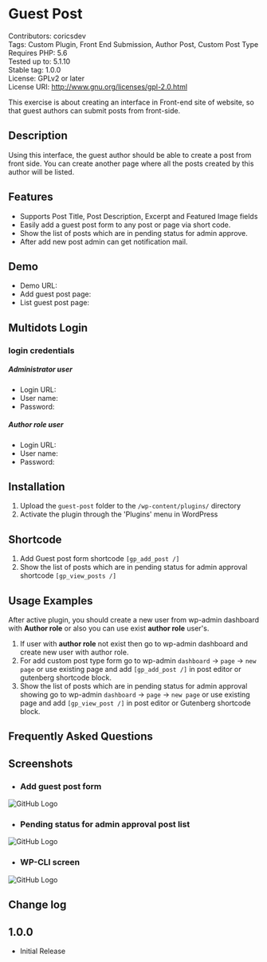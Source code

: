 # Guest Post 

Contributors: coricsdev<br>
Tags: Custom Plugin, Front End Submission, Author Post, Custom Post Type<br>
Requires PHP: 5.6<br>
Tested up to: 5.1.10<br>
Stable tag: 1.0.0<br>
License: GPLv2 or later<br>
License URI: http://www.gnu.org/licenses/gpl-2.0.html


This exercise is about creating an interface in Front-end site of website, so that guest authors can submit posts from front-side.


## Description

Using this interface, the guest author should be able to create
a post from front side. You can create another page where all the posts created by this author will be listed.


## Features

* Supports Post Title, Post Description, Excerpt and Featured Image fields
* Easily add a guest post form to any post or page via short code.
* Show the list of posts which are in pending status for admin approve.
* After add new post admin can get notification mail.


## Demo
- Demo URL: 
- Add guest post page: 
- List guest post page: 

## Multidots Login

### login credentials
##### Administrator user
- Login URL: 
- User name: 
- Password:


##### Author role user
- Login URL: 
- User name: 
- Password:  

## Installation

1. Upload the `guest-post` folder to the `/wp-content/plugins/` directory
2. Activate the plugin through the 'Plugins' menu in WordPress

## Shortcode

1. Add Guest post form shortcode `[gp_add_post /]` 
2. Show the list of posts which are in pending status for admin approval shortcode `[gp_view_posts /]` 

## Usage Examples 

 After active plugin, you should create a new user from wp-admin dashboard with **Author role** or also you can use exist **author role** user's.

1. If user with <b>author role</b> not exist then go to wp-admin dashboard and create new user with author role.
2. For add custom post type form go to wp-admin `dashboard` &#8594; `page` &#8594; `new page` or use existing page and add `[gp_add_post /]` in post editor or  gutenberg shortcode block. 
4. Show the list of posts which are in pending status for admin approval showing go to wp-admin `dashboard` &#8594; `page` &#8594; `new page` or use existing page and add `[gp_view_post /]` in post editor or  Gutenberg shortcode block.


## Frequently Asked Questions


## Screenshots


* ### Add guest post form
![GitHub Logo]()

* ### Pending status for admin approval post list
![GitHub Logo]()

* ### WP-CLI screen
![GitHub Logo]()


## Change log

## 1.0.0
* Initial Release